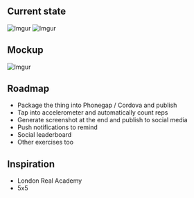 ## Current state

![Imgur](http://i.imgur.com/DQecS4Z.png)
![Imgur](http://i.imgur.com/hXNdhI0.png)

## Mockup
![Imgur](http://i.imgur.com/Q9IqOfq.png)

## Roadmap
* Package the thing into Phonegap / Cordova and publish
* Tap into accelerometer and automatically count reps
* Generate screenshot at the end and publish to social media
* Push notifications to remind
* Social leaderboard
* Other exercises too

## Inspiration
* London Real Academy
* 5x5


<!-- hack the planet(s) -->